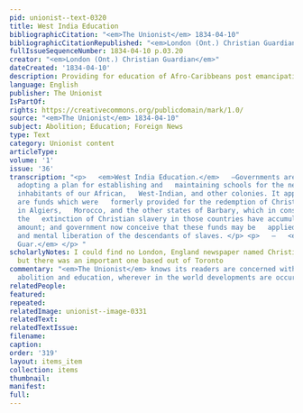 ```yaml
---
pid: unionist--text-0320
title: West India Education
bibliographicCitation: "<em>The Unionist</em> 1834-04-10"
bibliographicCitationRepublished: "<em>London (Ont.) Christian Guardian</em>"
fullIssueSequenceNumber: 1834-04-10 p.03.20
creator: "<em>London (Ont.) Christian Guardian</em>"
dateCreated: '1834-04-10'
description: Providing for education of Afro-Caribbeans post emancipation
language: English
publisher: The Unionist
IsPartOf: 
rights: https://creativecommons.org/publicdomain/mark/1.0/
source: "<em>The Unionist</em> 1834-04-10"
subject: Abolition; Education; Foreign News
type: Text
category: Unionist content
articleType: 
volume: '1'
issue: '36'
transcription: "<p>   <em>West India Education.</em>   —Governments are, it is understood,
  adopting a plan for establishing and   maintaining schools for the negroes and other
  inhabitants of our African,   West-Indian, and other colonies. It appears that there
  are funds which were   formerly provided for the redemption of Christians from slavery
  in Algiers,   Morocco, and the other states of Barbary, which in consequence of
  the   extinction of Christian slavery in those countries have accumulated to a   considerable
  amount; and government now conceive that these funds may be   applied to the education
  and mental liberation of the descendants of slaves. </p> <p>   —   <em>London Chr.
  Guar.</em> </p> "
scholarlyNotes: I could find no London, England newspaper named Christian Guardian,
  but there was an important one based out of Toronto
commentary: "<em>The Unionist</em> knows its readers are concerned with linkages between
  abolition and education, wherever in the world developments are occuring."
relatedPeople: 
featured: 
repeated: 
relatedImage: unionist--image-0331
relatedText: 
relatedTextIssue: 
filename: 
caption: 
order: '319'
layout: items_item
collection: items
thumbnail: 
manifest: 
full: 
---
```

